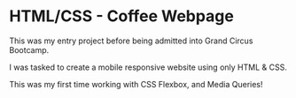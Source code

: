 # HTML/CSS - Coffee Webpage

This was my entry project before being admitted into Grand Circus Bootcamp. 

I was tasked to create a mobile responsive website using only HTML & CSS. 

This was my first time working with CSS Flexbox, and Media Queries!

